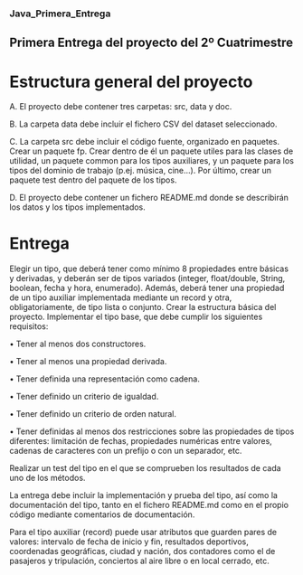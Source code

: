 ### Java_Primera_Entrega
## Primera Entrega del proyecto del 2º Cuatrimestre

# Estructura general del proyecto

A.    El proyecto debe contener tres carpetas: src, data y doc.

B.    La carpeta data debe incluir el fichero CSV del dataset seleccionado.

C.    La carpeta src debe incluir el código fuente, organizado en paquetes. Crear un paquete fp. Crear dentro de él un paquete utiles para las clases de utilidad, un paquete common para los tipos auxiliares, y un paquete para los tipos del dominio de trabajo (p.ej. música, cine…). Por último, crear un paquete test dentro del paquete de los tipos.

D.    El proyecto debe contener un fichero README.md donde se describirán los datos y los tipos implementados.

# Entrega  

Elegir un tipo, que deberá tener como mínimo 8 propiedades entre básicas y derivadas, y deberán ser de tipos variados (integer, float/double, String, boolean, fecha y hora, enumerado). Además, deberá tener una propiedad de un tipo auxiliar implementada mediante un record y otra, obligatoriamente, de tipo lista o conjunto.
Crear la estructura básica del proyecto.
Implementar el tipo base, que debe cumplir los siguientes requisitos:

•    Tener al menos dos constructores.

•    Tener al menos una propiedad derivada.

•    Tener definida una representación como cadena.

•    Tener definido un criterio de igualdad.

•    Tener definido un criterio de orden natural.

•    Tener definidas al menos dos restricciones sobre las propiedades de tipos diferentes: limitación de fechas, propiedades numéricas entre valores, cadenas de caracteres con un prefijo o con un separador, etc.

Realizar un test del tipo en el que se comprueben los resultados de cada uno de los métodos.

La entrega debe incluir la implementación y prueba del tipo, así como la documentación del tipo, tanto en el fichero README.md como en el propio código mediante comentarios de documentación.

Para el tipo auxiliar (record) puede usar atributos que guarden pares de valores: intervalo de fecha de inicio y fin, resultados deportivos, coordenadas geográficas, ciudad y nación, dos contadores como el de pasajeros y tripulación, conciertos al aire libre o en local cerrado, etc.
